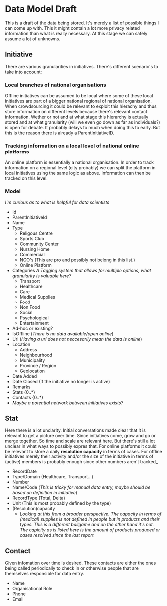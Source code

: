 # Data Model Draft
This is a draft of the data being stored. It's merely a list of possible things I can come up with. This it might contain a lot more privacy related information than what is really necessary. At this stage we can safely assume a lot of unknowns. 

## Initiative
There are various granularities in initiatives. There's different scenario's to take into account:

### Local branches of national organisations
Offline initiatives can be assumed to be local where some of these local initiatives are part of a bigger national regional of national organisation. When crowdsourcing it could be relevant to exploit this hierachy and thus store information on different levels because there's relevant contact information. Wether or not and at what stage this hierarchy is actually stored and at what granularity (will we even go down as far as individuals?) is open for debate. It probably delays to much when doing this to early. But this is the reason there is already a ParentInitiativeID.

### Tracking information on a local level of national online platforms
An online platform is essentially a national organisation. In order to track information on a regional level (city probably) we can split the platform in local initiatives using the same logic as above. Information can then be tracked on this level.

### Model
_I'm curious as to what is helpful for data scientists_

* Id
* ParentInitiativeId
* Name
* Type
  * Religous Centre
  * Sports Club
  * Community Center
  * Nursing Home
  * Commercial
  * NGO's (This are pro and possibly not belong in this list.)
  * Online Platform
* Categories _A Tagging system that allows for multiple options, what granularity is valuable here?_
  * Transport
  * Healthcare
  * Care
  * Medical Supplies
  * Food
  * Non Food
  * Social
  * Psychological
  * Entertainment
* Ad-hoc or existing?
* IsOffline (_There is no data available/open online_)
* Url (_Having a url does not neccesarily mean the data is online_)
* Location
  * Address
  * Neighbourhood
  * Municipality
  * Province / Region
  * Geolocation
* Date Added
* Date Closed (If the initiative no longer is active)
* Remarks
* Stats {0..*}
* Contacts {0..*}
* _Maybe a potential network between initiatives exists?_

## Stat
Here there is a lot unclarity. Initial conversations made clear that it is relevant to get a picture over time. Since initiatives come, grow and go or merge together. So time and scale are relevant here. But there's still a lot unclear in what ways to possibly expres that. For online platforms it could be relevant to store a daily **resolution capacity** in terms of cases. For offline initiatives merely their activity and/or the size of the initiative in terms of (active) members is probably enough since other numbers aren't tracked_

* RecordDate
* Type/Domain (Healthcare, Transport...)
* Number
* Name/Code (_This is tricky for manual data entry, maybe should be based on definition in initiative_)
* RecordType (Total, Delta)
* Unit (This is most probably defined by the type)
* (Resolution)capacity
  * _Looking at this from a broader perspective. The capacity in terms of (medical) supplies is not defined in people but in products and their types. This is a different ballgame and on the other hand it's not. The capicity as is listed here is the amount of products produced or cases resolved since the last report_

## Contact
Given infomation over time is desired. These contacts are either the ones being called periodically to check in or otherwise people that are themselves responsible for data entry.
* Name
* Organisational Role
* Phone
* Email
